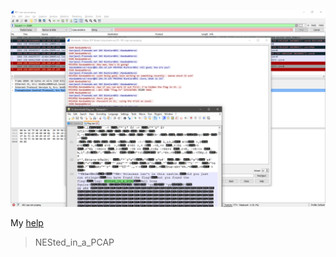 ![image0](./image0.png)

My [help](https://github.com/DeadpoolAndObjectOrientedProgramming/icectf-2016/issues/36)

>NESted_in_a_PCAP